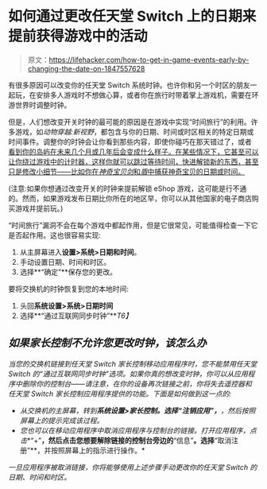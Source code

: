 # 如何通过更改任天堂 Switch 上的日期来提前获得游戏中的活动

> 原文：<https://lifehacker.com/how-to-get-in-game-events-early-by-changing-the-date-on-1847557628>

有很多原因可以改变你的任天堂 Switch 系统时钟。也许你和另一个时区的朋友一起玩，在安排多人游戏时不想做心算，或者你在旅行时带着掌上游戏机，需要在环游世界时调整时钟。



但是，人们想改变开关时钟的最可能的原因是在游戏中实现“时间旅行”的利用。许多游戏，如*动物穿越:新视野*，都包含与你的日期、时间或时区相关的特定日期或时间事件。调整你的时钟会让你看到那些内容，即使你碰巧在那天错过了，或者 [看到你的岛屿在未来几个月或几年后会变成什么样子。在某些情况下，它甚至可以让你绕过游戏中的计时器，这样你就可以跳过等待时间，快进解锁新的东西，甚至只是修改小细节——比如你在*神奇宝贝剑*和*盾*中捕获神奇宝贝的日期或时间。](https://lifehacker.com/what-to-do-if-youve-let-your-animal-crossing-island-go-1845961947)

(注意:如果你想通过改变开关的时钟来提前解锁 eShop 游戏，这可能是行不通的。然而，如果游戏发布日期比你所在的地区早，你可以从其他国家的电子商店购买游戏并提前玩。)

“时间旅行”漏洞不会在每个游戏中都起作用，但是它很常见，可能值得检查一下它是否起作用。这也很容易实现:

1.  从主屏幕进入**设置>系统>日期和时间**。
2.  手动设置日期、时间和时区。
3.  选择**“确定”**保存您的更改。

要将交换机的时钟恢复到您的本地时间:

1.  头回**系统设置>系统>日期时间**
2.  选择**“通过互联网同步时钟”***T6】*

## *如果家长控制不允许您更改时钟，该怎么办*

*当您的交换机链接到任天堂 Switch 家长控制移动应用程序时，您不能禁用任天堂 Switch 的“通过互联网同步时钟”选项。如果你真的想改变时钟，你可以从应用程序中删除你的控制台——请注意，在你的设备再次链接之前，你将失去遥控器和任天堂 Switch 家长控制应用程序提供的功能。下面是如何做到这一点的:*

*   *从交换机的主屏幕，转到**系统设置>家长控制。**选择**“注销应用”，**，然后按照屏幕上的提示完成该过程。*
*   *您也可以在移动应用程序中取消应用程序与控制台的链接。打开应用程序，点击**“+”**，然后点击您想要解除链接的控制台旁边的**“信息”**。选择**“取消注册”**，并按照屏幕上的指示进行操作。*

*一旦应用程序被取消链接，你将能够使用上述步骤手动更改你的任天堂 Switch 的日期、时间和时区。*
